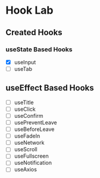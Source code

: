 # Hook Lab

## Created Hooks

### useState Based Hooks

- [x] useInput
- [ ] useTab

## useEffect Based Hooks

- [ ] useTitle
- [ ] useClick
- [ ] useConfirm
- [ ] usePreventLeave
- [ ] useBeforeLeave
- [ ] useFadeIn
- [ ] useNetwork
- [ ] useScroll
- [ ] useFullscreen
- [ ] useNotification
- [ ] useAxios
